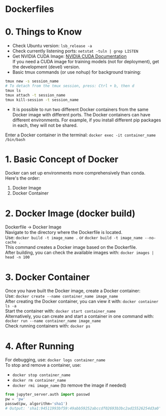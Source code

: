 # Dockerfiles

# 0. Things to Know  
- Check Ubuntu version: `lsb_release -a`  
- Check currently listening ports: `netstat -tuln | grep LISTEN`  
- Get NVIDIA CUDA Image: [NVIDIA CUDA Documentation](https://docs.nvidia.com/deeplearning/frameworks/pytorch-release-notes/rel_22-01.html)  
  If you need a CUDA image for training models (not for deployment), get the development (devel) version.  
- Basic tmux commands (or use nohup) for background training:  
```bash
tmux new -s session_name  
# To detach from the tmux session, press: Ctrl + b, then d  
tmux ls  
tmux attach -t session_name  
tmux kill-session -t session_name  
```  
- It is possible to run two different Docker containers from the same Docker image with different ports. The Docker containers can have different environments. For example, if you install different pip packages in each, they will not be shared.

Enter a Docker container in the terminal: `docker exec -it container_name /bin/bash`  

# 1. Basic Concept of Docker  
Docker can set up environments more comprehensively than conda.  
Here's the order:  
1. Docker Image  
2. Docker Container  

# 2. Docker Image (docker build)  
Dockerfile -> Docker Image  
Navigate to the directory where the Dockerfile is located.  
Use: `docker build -t image_name .` or `docker build -t image_name --no-cache .`  
This command creates a Docker image based on the Dockerfile.  
After building, you can check the available images with: `docker images | head -n 100`  

# 3. Docker Container  
Once you have built the Docker image, create a Docker container:  
Use: `docker create --name container_name image_name`  
After creating the Docker container, you can view it with: `docker container ls -a`  
Start the container with: `docker start container_name`  
Alternatively, you can create and start a container in one command with: `docker run --name container_name image_name`  
Check running containers with: `docker ps`  

# 4. After Running  
For debugging, use: `docker logs container_name`  
To stop and remove a container, use:  
- `docker stop container_name`  
- `docker rm container_name`  
- `docker rmi image_name` (to remove the image if needed)  

```python
from jupyter_server.auth import passwd
pw = 'pw'
passwd(pw, algorithm='sha1')
# Output: 'sha1:94511993bf59:49abb59252abccdf02693b3bc2ad15526254d3a0'
```
